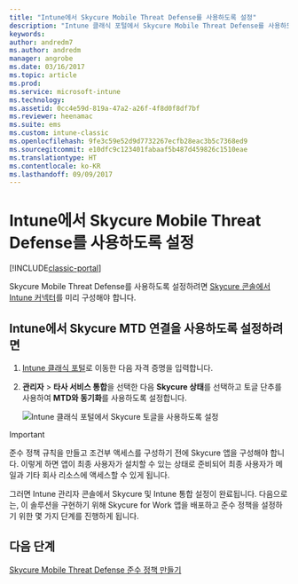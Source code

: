 ```yaml
---
title: "Intune에서 Skycure Mobile Threat Defense를 사용하도록 설정"
description: "Intune 클래식 포털에서 Skycure Mobile Threat Defense를 사용하도록 설정합니다."
keywords: 
author: andredm7
ms.author: andredm
manager: angrobe
ms.date: 03/16/2017
ms.topic: article
ms.prod: 
ms.service: microsoft-intune
ms.technology: 
ms.assetid: 0cc4e59d-819a-47a2-a26f-4f8d0f8df7bf
ms.reviewer: heenamac
ms.suite: ems
ms.custom: intune-classic
ms.openlocfilehash: 9fe3c59e52d9d7732267ecfb28eac3b5c7368ed9
ms.sourcegitcommit: e10dfc9c123401fabaaf5b487d459826c1510eae
ms.translationtype: HT
ms.contentlocale: ko-KR
ms.lasthandoff: 09/09/2017
---
```

# <a name="enable-skycure-mobile-threat-defense-in-intune"></a>Intune에서 Skycure Mobile Threat Defense를 사용하도록 설정

[!INCLUDE[classic-portal](../includes/classic-portal.md)]

Skycure Mobile Threat Defense를 사용하도록 설정하려면 [Skycure 콘솔에서 Intune 커넥터](/intune-classic/deploy-use/setup-the-skycure-integration-with-Intune)를 미리 구성해야 합니다.

## <a name="to-enable-the-skycure-mtd-connection-in-intune"></a>Intune에서 Skycure MTD 연결을 사용하도록 설정하려면

1.  [Intune 클래식 포털](https://manage.microsoft.com/)로 이동한 다음 자격 증명을 입력합니다.

2.  **관리자** &gt; **타사 서비스 통합**을 선택한 다음 **Skycure 상태**를 선택하고 토글 단추를 사용하여 **MTD와 동기화**를 사용하도록 설정합니다.

    ![Intune 클래식 포털에서 Skycure 토글을 사용하도록 설정](../media/mtp/enable-skycure-1.png)

> [!IMPORTANT] 
> 준수 정책 규칙을 만들고 조건부 액세스를 구성하기 전에 Skycure 앱을 구성해야 합니다. 이렇게 하면 앱이 최종 사용자가 설치할 수 있는 상태로 준비되어 최종 사용자가 메일과 기타 회사 리소스에 액세스할 수 있게 됩니다.

그러면 Intune 관리자 콘솔에서 Skycure 및 Intune 통합 설정이 완료됩니다. 다음으로는, 이 솔루션을 구현하기 위해 Skycure for Work 앱을 배포하고 준수 정책을 설정하기 위한 몇 가지 단계를 진행하게 됩니다.

## <a name="next-steps"></a>다음 단계

[Skycure Mobile Threat Defense 준수 정책 만들기](/intune-classic/deploy-use/create-skycure-mobile-threat-defense-compliance-policy)
